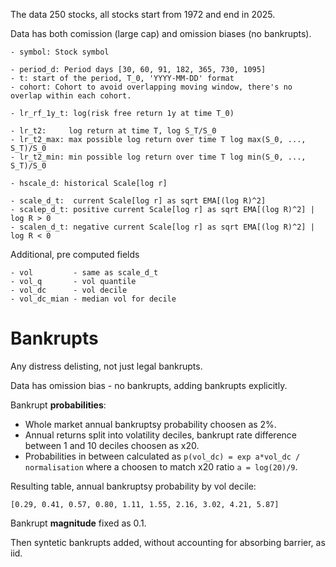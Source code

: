The data 250 stocks, all stocks start from 1972 and end in 2025.

Data has both comission (large cap) and omission biases (no bankrupts).

    - symbol: Stock symbol

    - period_d: Period days [30, 60, 91, 182, 365, 730, 1095]
    - t: start of the period, T_0, 'YYYY-MM-DD' format
    - cohort: Cohort to avoid overlapping moving window, there's no overlap within each cohort.

    - lr_rf_1y_t: log(risk free return 1y at time T_0)

    - lr_t2:     log return at time T, log S_T/S_0
    - lr_t2_max: max possible log return over time T log max(S_0, ..., S_T)/S_0
    - lr_t2_min: min possible log return over time T log min(S_0, ..., S_T)/S_0

    - hscale_d: historical Scale[log r]

    - scale_d_t:  current Scale[log r] as sqrt EMA[(log R)^2]
    - scalep_d_t: positive current Scale[log r] as sqrt EMA[(log R)^2] | log R > 0
    - scalen_d_t: negative current Scale[log r] as sqrt EMA[(log R)^2] | log R < 0

Additional, pre computed fields

    - vol         - same as scale_d_t
    - vol_q       - vol quantile
    - vol_dc      - vol decile
    - vol_dc_mian - median vol for decile

# Bankrupts

Any distress delisting, not just legal bankrupts.

Data has omission bias - no bankrupts, adding bankrupts explicitly.

Bankrupt **probabilities**:

- Whole market annual bankruptsy probability choosen as 2%.
- Annual returns split into volatility deciles, bankrupt rate difference
  between 1 and 10 deciles choosen as x20.
- Probabilities in between calculated as `p(vol_dc) = exp a*vol_dc / normalisation` where
  a choosen to match x20 ratio `a = log(20)/9`.

Resulting table, annual bankruptsy probability by vol decile:

```
[0.29, 0.41, 0.57, 0.80, 1.11, 1.55, 2.16, 3.02, 4.21, 5.87]
```

Bankrupt **magnitude** fixed as 0.1.

Then syntetic bankrupts added, without accounting for absorbing barrier, as iid.